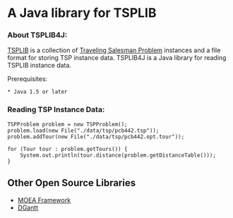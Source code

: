A Java library for TSPLIB
===

### About TSPLIB4J:

[TSPLIB](http://comopt.ifi.uni-heidelberg.de/software/TSPLIB95/) is a collection of [Traveling Salesman Problem](http://en.wikipedia.org/wiki/Travelling_salesman_problem) instances and a file format for storing TSP instance data.  TSPLIB4J is a Java library for reading TSPLIB instance data.

Prerequisites:

    * Java 1.5 or later


### Reading TSP Instance Data:

    TSPProblem problem = new TSPProblem();
    problem.load(new File("./data/tsp/pcb442.tsp"));
    problem.addTour(new File("./data/tsp/pcb442.opt.tour"));
    		
    for (Tour tour : problem.getTours()) {
    	System.out.println(tour.distance(problem.getDistanceTable()));
    }


Other Open Source Libraries
---
  - [MOEA Framework](http://www.moeaframework.org)
  - [DGantt](http://sourceforge.net/projects/dgantt/)
